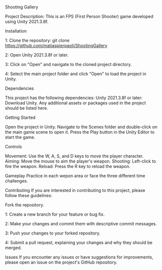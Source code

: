 Shooting Gallery

Project Description: This is an FPS (First Person Shooter) game developed using Unity 2021.3.8f. 

Installation

1: Clone the repository: git clone https://github.com/matiaspierpaoli/ShootingGallery

2: Open Unity 2021.3.8f or later.

3: Click on "Open" and navigate to the cloned project directory.

4: Select the main project folder and click "Open" to load the project in Unity.


Dependencies

This project has the following dependencies: 
Unity 2021.3.8f or later: Download Unity. 
Any additional assets or packages used in the project should be listed here.


Getting Started

Open the project in Unity.
Navigate to the Scenes folder and double-click on the main game scene to open it.
Press the Play button in the Unity Editor to start the game.


Controls

Movement: Use the W, A, S, and D keys to move the player character.
Aiming: Move the mouse to aim the player's weapon.
Shooting: Left-click to fire the weapon.
Reload: Press the R key to reload the weapon.

Gameplay
Practice in each wepon area or face the three different time challenges.

Contributing
If you are interested in contributing to this project, please follow these guidelines:

Fork the repository.

1: Create a new branch for your feature or bug fix.

2: Make your changes and commit them with descriptive commit messages.

3: Push your changes to your forked repository.

4: Submit a pull request, explaining your changes and why they should be merged.

Issues
If you encounter any issues or have suggestions for improvements, please open an issue on the project's GitHub repository.

